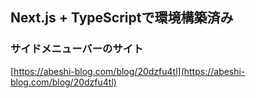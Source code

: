 ## Next.js + TypeScriptで環境構築済み

### サイドメニューバーのサイト
[https://abeshi-blog.com/blog/20dzfu4tl](https://abeshi-blog.com/blog/20dzfu4tl)
